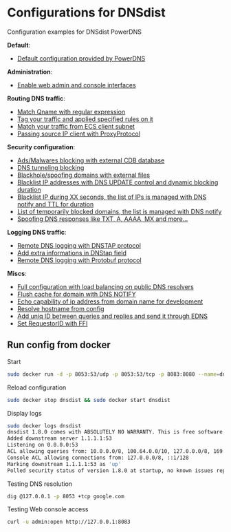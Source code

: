 # Configurations for DNSdist

Configuration examples for DNSdist PowerDNS

**Default**:

- [Default configuration provided by PowerDNS](./default_config.lua)

**Administration**:

- [Enable web admin and console interfaces](./admin_config.lua)

**Routing DNS traffic**:

- [Match Qname with regular expression](./routing_regex.lua)
- [Tag your traffic and applied specified rules on it](./routing_tag_traffic.lua)
- [Match your traffic from ECS client subnet](./decode_ecs.lua)
- [Passing source IP client with ProxyProtocol](./routing_add_proxyprotocol.lua)

**Security configuration**:

- [Ads/Malwares blocking with external CDB database](./security_blacklist_cdb.lua)
- [DNS tunneling blocking](./security_blocking_dnstunneling.lua)
- [Blackhole/spoofing domains with external files](./security_blackhole_domains.lua)
- [Blacklist IP addresses with DNS UPDATE control and dynamic blocking duration](./security_blacklist_ip_dnsupdate.lua)
- [Blacklist IP during XX seconds, the list of IPs is managed with DNS notify and TTL for duration](./security_blacklist_ip_notify.lua)
- [List of temporarily blocked domains, the list is managed with DNS notify](./security_blocklist_domains.lua)
- [Spoofing DNS responses like TXT, A, AAAA, MX and more...](./security_spoofing_qtype.lua)

**Logging DNS traffic**:

- [Remote DNS logging with DNSTAP protocol](./logging_dnstap.lua)
- [Add extra informations in DNStap field](./logging_dnstap_extra.lua)
- [Remote DNS logging with Protobuf protocol](./logging_protobuf.lua)

**Miscs**:

- [Full configuration with load balancing on public DNS resolvers](./miscs_basic_config.lua)
- [Flush cache for domain with DNS NOTIFY](./miscs_cache_flush_notify.lua)
- [Echo capability of ip address from domain name for development](./miscs_echoip.lua)
- [Resolve hostname from config](./miscs_resolve_hostname.lua)
- [Add uniq ID between queries and replies and send it through EDNS ](./miscs_add_uniqid.lua)
- [Set RequestorID with FFI](./miscs_ffi_requestorid.lua)

## Run config from docker

Start

```bash
sudo docker run -d -p 8053:53/udp -p 8053:53/tcp -p 8083:8080 --name=dnsdist --volume=$PWD/basic_config.lua:/etc/dnsdist/conf.d/dnsdist.conf:ro powerdns/dnsdist-18:1.8.0
```

Reload configuration

```bash
sudo docker stop dnsdist && sudo docker start dnsdist
```

Display logs

```bash
sudo docker logs dnsdist
dnsdist 1.8.0 comes with ABSOLUTELY NO WARRANTY. This is free software, and you are welcome to redistribute it according to the terms of the GPL version 2
Added downstream server 1.1.1.1:53
Listening on 0.0.0.0:53
ACL allowing queries from: 10.0.0.0/8, 100.64.0.0/10, 127.0.0.0/8, 169.254.0.0/16, 172.16.0.0/12, 192.168.0.0/16, ::1/128, fc00::/7, fe80::/10
Console ACL allowing connections from: 127.0.0.0/8, ::1/128
Marking downstream 1.1.1.1:53 as 'up'
Polled security status of version 1.8.0 at startup, no known issues reported: OK
```

Testing DNS resolution

```bash
dig @127.0.0.1 -p 8053 +tcp google.com
```

Testing Web console access

```bash
curl -u admin:open http://127.0.0.1:8083
```
